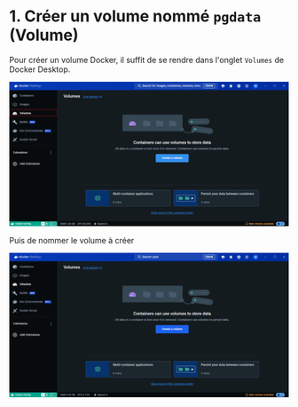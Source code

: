 # 1. Créer un volume nommé `pgdata` (Volume)

Pour créer un volume Docker, il suffit de se rendre dans l'onglet `Volumes` de Docker Desktop.

![](./assets/dd-1.png)

Puis de nommer le volume à créer

![](./assets/dd-2.png)